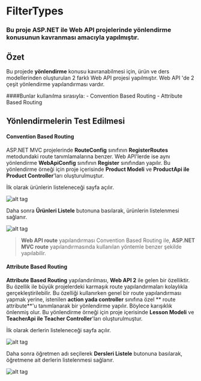 # FilterTypes

<h3>Bu proje ASP.NET ile Web API projelerinde yönlendirme konusunun kavranması amacıyla yapılmıştır.</h3>

## Özet

Bu projede **yönlendirme** konusu kavranabilmesi için, ürün ve ders modellerinden oluşturulan 2 farklı Web API projesi yapılmıştır. Web API 'de 2 çeşit yönlendirme yapılandırması vardır. 

####Bunlar kullanılma sırasıyla:
	- Convention Based Routing
	- Attribute Based Routing

## Yönlendirmelerin Test Edilmesi

#### Convention Based Routing

ASP.NET MVC projelerinde **RouteConfig** sınıfının **RegisterRoutes** metodundaki route tanımlamalarına benzer. Web API'lerde ise aynı yönlendirme **WebApiConfig** sınıfının **Register** sınıfından yapılır. Bu yönlendirme örneği için proje içerisinde **Product Modeli** ve **ProductApi ile Product Controller**'ları oluşturulmuştur.

İlk olarak ürünlerin listeleneceği sayfa açılır.

![alt tag](https://github.com/bsokat/WebApiRouting/blob/master/Source/ConventionBasedRouting1.png)

Daha sonra **Ürünleri Listele** butonuna basılarak, ürünlerin listelenmesi sağlanır.

![alt tag](https://github.com/bsokat/WebApiRouting/blob/master/Source/ConventionBasedRouting2.png)

> **Web API route** yapılandırması Convention Based Routing ile, **ASP.NET MVC route** yapılandırmasında kullanılan yöntemle benzer şekilde yapılabilir.

#### Attribute Based Routing

**Attribute Based Routing** yapılandırılması, **Web API 2** ile gelen bir özelliktir. Bu özellik ile büyük projelerdeki karmaşık route yapılandırmaları kolaylıkla gerçekleştirilebilir. Bu özelliği kullanırken genel bir route yapılandırması yapmak yerine, istenilen **action yada controller** sınıfına özel ** route attribute**'u tanımlanarak bir yönlendirme yapılır. Böylece karışıklık önlenmiş olur. Bu yönlendirme örneği için proje içerisinde **Lesson Modeli** ve **TeacherApi ile Teacher Controller**'ları oluşturulmuştur.

İlk olarak derlerin listeleneceği sayfa açılır.

![alt tag](https://github.com/bsokat/WebApiRouting/blob/master/Source/AttributeBasedRouting1.png)

Daha sonra öğretmen adı seçilerek **Dersleri Listele** butonuna basılarak, öğretmene ait derlerin listelenmesi sağlanır.

![alt tag](https://github.com/bsokat/WebApiRouting/blob/master/Source/AttributeBasedRouting2.png)